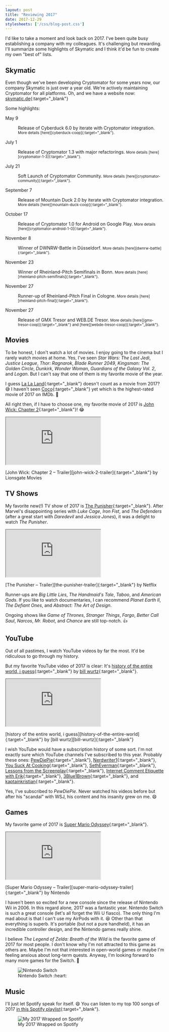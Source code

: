 ```yaml
---
layout: post
title: "Reviewing 2017"
date: 2017-12-29
stylesheets: ['/css/blog-post.css']
---
```

<p class="lead">I'd like to take a moment and look back on 2017. I've been quite busy establishing a company with my colleagues. It's challenging but rewarding. I'll summarize some highlights of Skymatic and I think it'd be fun to create my own "best of" lists.</p>

## Skymatic
Even though we've been developing Cryptomator for some years now, our company Skymatic is just over a year old. We're actively maintaining Cryptomator for all platforms. Oh, and we have a website now: [skymatic.de][skymatic]{:target="_blank"}

Some highlights:

<dl class="row">
  <dt class="col-md-12 col-lg-2">May 9</dt>
  <dd class="col-md-12 col-lg-10">
    <p markdown="1">Release of Cyberduck 6.0 by iterate with Cryptomator integration. <small class="text-muted">More details [here][cyberduck-coop]{:target="_blank"}.</small></p>
  </dd>
  <dt class="col-md-12 col-lg-2">July 1</dt>
  <dd class="col-md-12 col-lg-10">
    <p markdown="1">Release of Cryptomator 1.3 with major refactorings. <small class="text-muted">More details [here][cryptomator-1-3]{:target="_blank"}.</small></p>
  </dd>
  <dt class="col-md-12 col-lg-2">July 21</dt>
  <dd class="col-md-12 col-lg-10">
    <p markdown="1">Soft Launch of Cryptomator Community. <small class="text-muted">More details [here][cryptomator-community]{:target="_blank"}.</small></p>
  </dd>
  <dt class="col-md-12 col-lg-2">September 7</dt>
  <dd class="col-md-12 col-lg-10">
    <p markdown="1">Release of Mountain Duck 2.0 by iterate with Cryptomator integration. <small class="text-muted">More details [here][mountain-duck-coop]{:target="_blank"}.</small></p>
  </dd>
  <dt class="col-md-12 col-lg-2">October 17</dt>
  <dd class="col-md-12 col-lg-10">
    <p markdown="1">Release of Cryptomator 1.0 for Android on Google Play. <small class="text-muted">More details [here][cryptomator-android-1-0]{:target="_blank"}.</small></p>
  </dd>
  <dt class="col-md-12 col-lg-2">November 8</dt>
  <dd class="col-md-12 col-lg-10">
    <p markdown="1">Winner of DWNRW-Battle in Düsseldorf. <small class="text-muted">More details [here][dwnrw-battle]{:target="_blank"}.</small></p>
  </dd>
  <dt class="col-md-12 col-lg-2">November 23</dt>
  <dd class="col-md-12 col-lg-10">
    <p markdown="1">Winner of Rheinland-Pitch Semifinals in Bonn. <small class="text-muted">More details [here][rheinland-pitch-semifinals]{:target="_blank"}.</small></p>
  </dd>
  <dt class="col-md-12 col-lg-2">November 27</dt>
  <dd class="col-md-12 col-lg-10">
    <p markdown="1">Runner-up of Rheinland-Pitch Final in Cologne. <small class="text-muted">More details [here][rheinland-pitch-final]{:target="_blank"}.</small></p>
  </dd>
  <dt class="col-md-12 col-lg-2">November 27</dt>
  <dd class="col-md-12 col-lg-10">
    <p markdown="1">Release of GMX Tresor and WEB.DE Tresor. <small class="text-muted">More details [here][gmx-tresor-coop]{:target="_blank"} and [here][webde-tresor-coop]{:target="_blank"}.</small></p>
  </dd>
</dl>

## Movies
To be honest, I don't watch a lot of movies. I enjoy going to the cinema but I rarely watch movies at home. Yes, I've seen _Star Wars: The Last Jedi_, _Justice League_, _Thor: Ragnarok_, _Blade Runner 2049_, _Kingsman: The Golden Circle_, _Dunkirk_, _Wonder Woman_, _Guardians of the Galaxy Vol. 2_, and _Logan_. But I can't say that one of them is my favorite movie of the year.

I guess [La La Land][la-la-land]{:target="_blank"} doesn't count as a movie from 2017? :sweat_smile: I haven't seen [Coco][coco]{:target="_blank"} yet which is the highest-rated movie of 2017 on IMDb. :thinking:

All right then, if I have to choose one, my favorite movie of 2017 is [John Wick: Chapter 2][john-wick-2]{:target="_blank"}! :joy:

<div class="text-center">
  <div class="embed-responsive embed-responsive-16by9 mx-auto mb-2" style="max-width: 720px;">
    <iframe class="embed-responsive-item" src="https://www.youtube.com/embed/ChpLV9AMqm4"></iframe>
  </div>
  <p class="figure-caption" markdown="1">[John Wick: Chapter 2 – Trailer][john-wick-2-trailer]{:target="_blank"} by Lionsgate Movies</p>
</div>

## TV Shows
My favorite new(!) TV show of 2017 is [The Punisher][the-punisher]{:target="_blank"}. After Marvel's disappointing series with _Luke Cage_, _Iron Fist_, and _The Defenders_ (after a great start with _Daredevil_ and _Jessica Jones_), it was a delight to watch _The Punisher_.

<div class="text-center">
  <div class="embed-responsive embed-responsive-16by9 mx-auto mb-2" style="max-width: 720px;">
    <iframe class="embed-responsive-item" src="https://www.youtube.com/embed/lIY6zFL95hE"></iframe>
  </div>
  <p class="figure-caption" markdown="1">[The Punisher – Trailer][the-punisher-trailer]{:target="_blank"} by Netflix</p>
</div>

Runner-ups are _Big Little Lies_, _The Handmaid's Tale_, _Taboo_, and _American Gods_. If you like to watch documentaries, I can recommend _Planet Earth II_, _The Defiant Ones_, and _Abstract: The Art of Design_.

Ongoing shows like _Game of Thrones_, _Stranger Things_, _Fargo_, _Better Call Saul_, _Narcos_, _Mr. Robot_, and _Chance_ are still top-notch. :+1:

## YouTube
Out of all pastimes, I watch YouTube videos by far the most. It'd be ridiculous to go through my history.

But my favorite YouTube video of 2017 is clear: It's [history of the entire world, i guess][history-of-the-entire-world]{:target="_blank"} by [bill wurtz][bill-wurtz]{:target="_blank"}.

<div class="text-center">
  <div class="embed-responsive embed-responsive-16by9 mx-auto mb-2" style="max-width: 720px;">
    <iframe class="embed-responsive-item" src="https://www.youtube.com/embed/xuCn8ux2gbs"></iframe>
  </div>
  <p class="figure-caption" markdown="1">[history of the entire world, i guess][history-of-the-entire-world]{:target="_blank"} by [bill wurtz][bill-wurtz]{:target="_blank"}</p>
</div>

I wish YouTube would have a subscription history of some sort. I'm not exactly sure which YouTube channels I've subscribed to this year. Probably these ones: [PewDiePie][pewdiepie]{:target="_blank"}, [Nerdwriter1][nerdwriter1]{:target="_blank"}, [You Suck At Cooking][you-suck-at-cooking]{:target="_blank"}, [SethEverman][setheverman]{:target="_blank"}, [Lessons from the Screenplay][lessons-from-the-screenplay]{:target="_blank"}, [Internet Comment Etiquette with Erik][internet-comment-etiquette-with-erik]{:target="_blank"}, [3Blue1Brown][3blue1brown]{:target="_blank"}, and [kaptainkristian][kaptainkristian]{:target="_blank"}.

Yes, I've subscribed to _PewDiePie_. Never watched his videos before but after his "scandal" with WSJ, his content and his insanity grew on me. :smile:

## Games
My favorite game of 2017 is [Super Mario Odyssey][super-mario-odyssey]{:target="_blank"}.

<div class="text-center">
  <div class="embed-responsive embed-responsive-16by9 mx-auto mb-2" style="max-width: 720px;">
    <iframe class="embed-responsive-item" src="https://www.youtube.com/embed/u6oPBIVjf8E"></iframe>
  </div>
  <p class="figure-caption" markdown="1">[Super Mario Odyssey – Trailer][super-mario-odyssey-trailer]{:target="_blank"} by Nintendo</p>
</div>

I haven't been so excited for a new console since the release of Nintendo Wii in 2006. In this regard alone, 2017 was a fantastic year. Nintendo Switch is such a great console (let's all forget the Wii U fiasco). The only thing I'm mad about is that I can't use my AirPods with it. :laughing: Other than that everything is superb. It's portable (but not a pure handheld), it has an incredible controller design, and the Nintendo games really shine.

I believe _The Legend of Zelda: Breath of the Wild_ is the favorite game of 2017 for most people. I don't know why I'm not attracted to this game as others are. Maybe I'm not that interested in open-world games or maybe I'm feeling anxious about long-term quests. Anyway, I'm looking forward to many more games for the Switch. :raised_hands:

<div class="text-center">
  <figure class="figure" style="max-width: 720px;">
    <img class="figure-img img-fluid rounded" src="{{ "/assets/2017-12-29-nintendo-switch.jpg" | prepend: site.baseurl }}" alt="Nintendo Switch"/>
    <figcaption class="figure-caption">Nintendo Switch :heart:</figcaption>
  </figure>
</div>

## Music
I'll just let Spotify speak for itself. :smile: You can listen to my top 100 songs of 2017 [in this Spotify playlist][top-100-songs-playlist]{:target="_blank"}.

<div class="text-center">
  <figure class="figure" style="max-width: 720px;">
    <img class="figure-img img-fluid rounded" src="{{ "/assets/2017-12-29-spotify.png" | prepend: site.baseurl }}" alt="My 2017 Wrapped on Spotify"/>
    <figcaption class="figure-caption">My 2017 Wrapped on Spotify</figcaption>
  </figure>
</div>

[skymatic]: https://skymatic.de "Skymatic"
[cyberduck-coop]: https://cryptomator.org/coop/cyberduck_en.html "Cryptomator Cooperation with Cyberduck"
[cryptomator-1-3]: https://cryptomator.org/blog/2017/07/01/release-1.3.0_en.html "Cryptomator 1.3.0 Release"
[cryptomator-community]: https://cryptomator.org/blog/2017/09/13/community_en.html "A New Home for Our Community"
[mountain-duck-coop]: https://cryptomator.org/coop/mountainduck_en.html "Cryptomator Cooperation with Mountain Duck"
[cryptomator-android-1-0]: https://cryptomator.org/blog/2017/10/17/android-1.0_en.html "Cryptomator 1.0 for Android Release"
[dwnrw-battle]: https://www.digitalhub.de/dwnrw-summit-bonn-war-vorne-mit-dabei/ "DWNRW-Battle"
[rheinland-pitch-semifinals]: https://twitter.com/BonnHub/status/933784327552454656 "Rheinland-Pitch Semifinals"
[rheinland-pitch-final]: http://www.startplatz.de/groesster-startup-pitch-wettbewerb-deutschlands-feiert-jubilaeum/ "Rheinland-Pitch Final"
[gmx-tresor-coop]: https://cryptomator.org/coop/gmx_en.html "Cryptomator Cooperation with GMX Tresor"
[webde-tresor-coop]: https://cryptomator.org/coop/webde_en.html "Cryptomator Cooperation with WEB.DE Tresor"
[la-la-land]: http://www.imdb.com/title/tt3783958/ "La La Land"
[john-wick-2]: http://www.imdb.com/title/tt4425200/ "John Wick: Chapter 2"
[john-wick-2-trailer]: https://www.youtube.com/watch?v=ChpLV9AMqm4 "John Wick: Chapter 2 (2017 Movie) Official Trailer – ‘Wick Goes Off’"
[coco]: http://www.imdb.com/title/tt2380307/ "Coco"
[the-punisher]: http://www.imdb.com/title/tt5675620/ "The Punisher"
[the-punisher-trailer]: https://www.youtube.com/watch?v=lIY6zFL95hE "Marvel's The Punisher | Official Trailer [HD] | Netflix"
[history-of-the-entire-world]: https://www.youtube.com/watch?v=xuCn8ux2gbs "history of the entire world, i guess"
[bill-wurtz]: https://www.youtube.com/user/billwurtz "bill wurtz"
[pewdiepie]: https://www.youtube.com/user/PewDiePie "PewDiePie"
[nerdwriter1]: https://www.youtube.com/user/Nerdwriter1 "Nerdwriter1"
[you-suck-at-cooking]: https://www.youtube.com/channel/UCekQr9znsk2vWxBo3YiLq2w "You Suck At Cooking"
[setheverman]: https://www.youtube.com/user/SethEverman "SethEverman"
[lessons-from-the-screenplay]: https://www.youtube.com/channel/UCErSSa3CaP_GJxmFpdjG9Jw "Lessons from the Screenplay"
[internet-comment-etiquette-with-erik]: https://www.youtube.com/user/commentiquette "Internet Comment Etiquette with Erik"
[3blue1brown]: https://www.youtube.com/channel/UCYO_jab_esuFRV4b17AJtAw "3Blue1Brown"
[kaptainkristian]: https://www.youtube.com/channel/UCuPgdqQKpq4T4zeqmTelnFg "kaptainkristian"
[super-mario-odyssey]: https://www.nintendo.com/games/detail/super-mario-odyssey-switch "Super Mario Odyssey"
[super-mario-odyssey-trailer]: https://www.youtube.com/watch?v=u6oPBIVjf8E "Super Mario Odyssey Trailer - Nintendo Switch"
[top-100-songs-playlist]: https://open.spotify.com/user/spotify/playlist/37i9dQZF1E9WR0oFlLTQUt "My Top 100 Songs of 2017 on Spotify"
